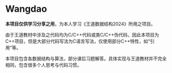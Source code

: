 # Wangdao

**本项目仅供学习分享之用**，为本人学习《王道数据结构2024》所用之项目。

由于王道教材中涉及之代码均为C/C++代码或类C/C++伪代码，因此本项目为C++项目，但是大部分代码写法为C语言写法，仅使用部分C++特性，如“引用”等。

本项目包含各数据结构与算法，部分课后习题解答。具体实现与王道教材并不完全相同，包含很多个人思考与代码习惯。